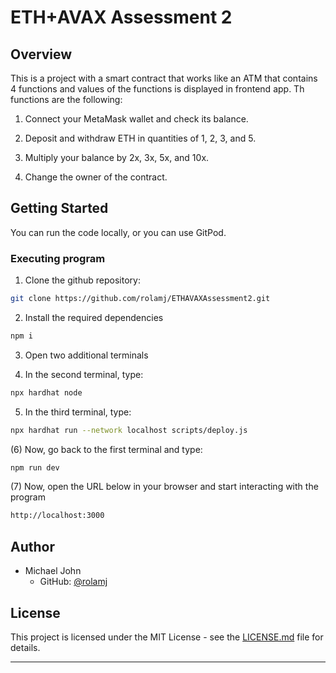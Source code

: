 # ETH+AVAX Assessment 2

## Overview

This is a project with a smart contract that works like an ATM that contains 4 functions and values of the functions is displayed in frontend app. Th functions are the following:

1. Connect your MetaMask wallet and check its balance.

2. Deposit and withdraw ETH in quantities of 1, 2, 3, and 5.

3. Multiply your balance by 2x, 3x, 5x, and 10x.

4. Change the owner of the contract.

## Getting Started

You can run the code locally, or you can use GitPod.

### Executing program

1. Clone the github repository: 

```bash
git clone https://github.com/rolamj/ETHAVAXAssessment2.git
```

2. Install the required dependencies

```bash
npm i
```

3. Open two additional terminals 
 
4. In the second terminal, type:

```bash
npx hardhat node
```
   
5. In the third terminal, type:

```bash
npx hardhat run --network localhost scripts/deploy.js
```
  
(6) Now, go back to the first terminal and type:

```bash
npm run dev
```

(7) Now, open the URL below in your browser and start interacting with the program

```bash
http://localhost:3000
```

## Author

- Michael John
  - GitHub: [@rolamj](https://github.com/rolamj)

## License

This project is licensed under the MIT License - see the [LICENSE.md](LICENSE.md) file for details.

---
